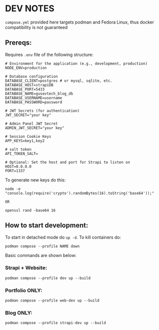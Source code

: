 # DEV NOTES
`compose.yml` provided here targets podman and Fedora Linux, thus docker compatibility is not guaranteed

## Prereqs:
Requires `.env` file of the following structure:
```
# Environment for the application (e.g., development, production)
NODE_ENV=production

# Database configuration
DATABASE_CLIENT=postgres # or mysql, sqlite, etc.
DATABASE_HOST=strapiDB
DATABASE_PORT=5433
DATABASE_NAME=gusevtech_blog_db
DATABASE_USERNAME=username
DATABASE_PASSWORD=password

# JWT Secrets (for authentication)
JWT_SECRET="your key"

# Admin Panel JWT Secret
ADMIN_JWT_SECRET="your key"

# Session Cookie Keys
APP_KEYS=key1,key2

# salt token
API_TOKEN_SALT=

# Optional: Set the host and port for Strapi to listen on
HOST=0.0.0.0
PORT=1337
```

To generate new keys do this:
```
node -e "console.log(require('crypto').randomBytes(16).toString('base64'));"

OR

openssl rand -base64 16
```

## How to start development:
To start in detached mode do `up -d`. To kill containers do:
```
podman compose --profile NAME down
```

Basic commands are shown below:
### Strapi + Website:
```
podman compose --profile dev up --build
```

### Portfolio ONLY:
```
podman compose --profile web-dev up --build
```

### Blog ONLY:
```
podman compose --profile strapi-dev up --build
```

